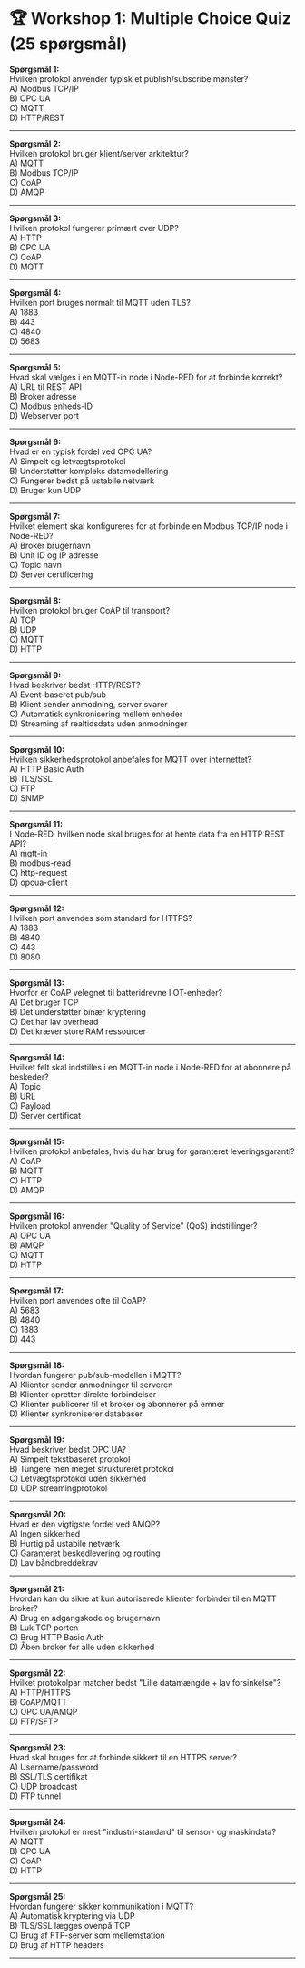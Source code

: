 # 🏆 Workshop 1: Multiple Choice Quiz (25 spørgsmål)

**Spørgsmål 1:**  
Hvilken protokol anvender typisk et publish/subscribe mønster?  
A) Modbus TCP/IP  
B) OPC UA  
C) MQTT  
D) HTTP/REST

---

**Spørgsmål 2:**  
Hvilken protokol bruger klient/server arkitektur?  
A) MQTT  
B) Modbus TCP/IP  
C) CoAP  
D) AMQP

---

**Spørgsmål 3:**  
Hvilken protokol fungerer primært over UDP?  
A) HTTP  
B) OPC UA  
C) CoAP  
D) MQTT

---

**Spørgsmål 4:**  
Hvilken port bruges normalt til MQTT uden TLS?  
A) 1883  
B) 443  
C) 4840  
D) 5683

---

**Spørgsmål 5:**  
Hvad skal vælges i en MQTT-in node i Node-RED for at forbinde korrekt?  
A) URL til REST API  
B) Broker adresse  
C) Modbus enheds-ID  
D) Webserver port

---

**Spørgsmål 6:**  
Hvad er en typisk fordel ved OPC UA?  
A) Simpelt og letvægtsprotokol  
B) Understøtter kompleks datamodellering  
C) Fungerer bedst på ustabile netværk  
D) Bruger kun UDP

---

**Spørgsmål 7:**  
Hvilket element skal konfigureres for at forbinde en Modbus TCP/IP node i Node-RED?  
A) Broker brugernavn  
B) Unit ID og IP adresse  
C) Topic navn  
D) Server certificering

---

**Spørgsmål 8:**  
Hvilken protokol bruger CoAP til transport?  
A) TCP  
B) UDP  
C) MQTT  
D) HTTP

---

**Spørgsmål 9:**  
Hvad beskriver bedst HTTP/REST?  
A) Event-baseret pub/sub  
B) Klient sender anmodning, server svarer  
C) Automatisk synkronisering mellem enheder  
D) Streaming af realtidsdata uden anmodninger

---

**Spørgsmål 10:**  
Hvilken sikkerhedsprotokol anbefales for MQTT over internettet?  
A) HTTP Basic Auth  
B) TLS/SSL  
C) FTP  
D) SNMP

---

**Spørgsmål 11:**  
I Node-RED, hvilken node skal bruges for at hente data fra en HTTP REST API?  
A) mqtt-in  
B) modbus-read  
C) http-request  
D) opcua-client

---

**Spørgsmål 12:**  
Hvilken port anvendes som standard for HTTPS?  
A) 1883  
B) 4840  
C) 443  
D) 8080

---

**Spørgsmål 13:**  
Hvorfor er CoAP velegnet til batteridrevne IIOT-enheder?  
A) Det bruger TCP  
B) Det understøtter binær kryptering  
C) Det har lav overhead  
D) Det kræver store RAM ressourcer

---

**Spørgsmål 14:**  
Hvilket felt skal indstilles i en MQTT-in node i Node-RED for at abonnere på beskeder?  
A) Topic  
B) URL  
C) Payload  
D) Server certificat

---

**Spørgsmål 15:**  
Hvilken protokol anbefales, hvis du har brug for garanteret leveringsgaranti?  
A) CoAP  
B) MQTT  
C) HTTP  
D) AMQP

---

**Spørgsmål 16:**  
Hvilken protokol anvender "Quality of Service" (QoS) indstillinger?  
A) OPC UA  
B) AMQP  
C) MQTT  
D) HTTP

---

**Spørgsmål 17:**  
Hvilken port anvendes ofte til CoAP?  
A) 5683  
B) 4840  
C) 1883  
D) 443

---

**Spørgsmål 18:**  
Hvordan fungerer pub/sub-modellen i MQTT?  
A) Klienter sender anmodninger til serveren  
B) Klienter opretter direkte forbindelser  
C) Klienter publicerer til et broker og abonnerer på emner  
D) Klienter synkroniserer databaser

---

**Spørgsmål 19:**  
Hvad beskriver bedst OPC UA?  
A) Simpelt tekstbaseret protokol  
B) Tungere men meget struktureret protokol  
C) Letvægtsprotokol uden sikkerhed  
D) UDP streamingprotokol

---

**Spørgsmål 20:**  
Hvad er den vigtigste fordel ved AMQP?  
A) Ingen sikkerhed  
B) Hurtig på ustabile netværk  
C) Garanteret beskedlevering og routing  
D) Lav båndbreddekrav

---

**Spørgsmål 21:**  
Hvordan kan du sikre at kun autoriserede klienter forbinder til en MQTT broker?  
A) Brug en adgangskode og brugernavn  
B) Luk TCP porten  
C) Brug HTTP Basic Auth  
D) Åben broker for alle uden sikkerhed

---

**Spørgsmål 22:**  
Hvilket protokolpar matcher bedst "Lille datamængde + lav forsinkelse"?  
A) HTTP/HTTPS  
B) CoAP/MQTT  
C) OPC UA/AMQP  
D) FTP/SFTP

---

**Spørgsmål 23:**  
Hvad skal bruges for at forbinde sikkert til en HTTPS server?  
A) Username/password  
B) SSL/TLS certifikat  
C) UDP broadcast  
D) FTP tunnel

---

**Spørgsmål 24:**  
Hvilken protokol er mest "industri-standard" til sensor- og maskindata?  
A) MQTT  
B) OPC UA  
C) CoAP  
D) HTTP

---

**Spørgsmål 25:**  
Hvordan fungerer sikker kommunikation i MQTT?  
A) Automatisk kryptering via UDP  
B) TLS/SSL lægges ovenpå TCP  
C) Brug af FTP-server som mellemstation  
D) Brug af HTTP headers

---
